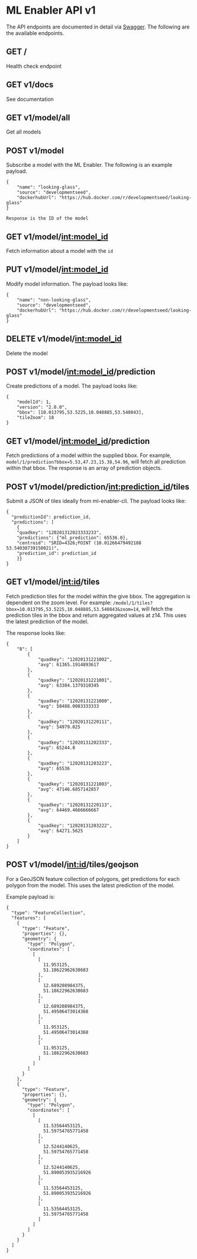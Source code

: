 # ML Enabler API v1

The API endpoints are documented in detail via [Swagger](/docs). The following are the available endpoints.

## GET /
Health check endpoint

## GET v1/docs
See documentation

## GET v1/model/all
Get all models

## POST v1/model

Subscribe a model with the ML Enabler. The following is an example payload.

```
{
	"name": "looking-glass",
	"source": "developmentseed",
	"dockerhubUrl": "https://hub.docker.com/r/developmentseed/looking-glass"
}

Response is the ID of the model

```

## GET v1/model/<int:model_id>

Fetch information about a model with the `id`


## PUT v1/model/<int:model_id>

Modify model information. The payload looks like:

```
{
	"name": "non-looking-glass",
	"source": "developmentseed",
	"dockerhubUrl": "https://hub.docker.com/r/developmentseed/looking-glass"
}
```

## DELETE v1/model/<int:model_id>

Delete the model

## POST v1/model/<int:model_id>/prediction

Create predictions of a model. The payload looks like:

```
{
	"modelId": 1,
	"version": "2.0.0",
	"bbox": [10.013795,53.5225,10.048885,53.540843],
	"tileZoom": 18
}
```

## GET v1/model/<int:model_id>/prediction

Fetch predictions of a model within the supplied bbox. For example, `model/1/prediction?bbox=5.53,47.23,15.38,54.96`, will fetch all prediction within that bbox. The response is an array of prediction objects.


## POST v1/model/prediction/<int:prediction_id>/tiles

Submit a JSON of tiles ideally from ml-enabler-cli. The payload looks like:

```
{
  "predictionId": prediction_id,
  "predictions": [
    {
    "quadkey": "120201312023333233",
    "predictions": {"ml_prediction": 65536.0},
    "centroid": "SRID=4326;POINT (10.01266479492188 53.54030739150021)", 
    "prediction_id": prediction_id
    }}
}

```

## GET v1/model/<int:id>/tiles

Fetch prediction tiles for the model within the give bbox. The aggregation is dependent on the zoom level. For example: `/model/1/tiles?bbox=10.013795,53.5225,10.048885,53.540843&zoom=14`, will fetch the prediction tiles in the bbox and return aggregated values at z14. This uses the latest prediction of the model.

The response looks like:

```
{
    "8": [
        {
            "quadkey": "12020131221002",
            "avg": 61365.1914893617
        },
        {
            "quadkey": "12020131221001",
            "avg": 63304.1379310345
        },
        {
            "quadkey": "12020131221000",
            "avg": 58488.0083333333
        },
        {
            "quadkey": "12020131220111",
            "avg": 54979.025
        },
        {
            "quadkey": "12020131202333",
            "avg": 65244.8
        },
        {
            "quadkey": "12020131203223",
            "avg": 65536
        },
        {
            "quadkey": "12020131221003",
            "avg": 47146.6857142857
        },
        {
            "quadkey": "12020131220113",
            "avg": 64469.4666666667
        },
        {
            "quadkey": "12020131203222",
            "avg": 64271.5625
        }
    ]
}
```

## POST v1/model/<int:id>/tiles/geojson

For a GeoJSON feature collection of polygons, get predictions for each polygon from the model. This uses the latest prediction of the model.

Example payload is:

```
{
  "type": "FeatureCollection",
  "features": [
    {
      "type": "Feature",
      "properties": {},
      "geometry": {
        "type": "Polygon",
        "coordinates": [
          [
            [
              11.953125,
              51.18622962638683
            ],
            [
              12.689208984375,
              51.18622962638683
            ],
            [
              12.689208984375,
              51.49506473014368
            ],
            [
              11.953125,
              51.49506473014368
            ],
            [
              11.953125,
              51.18622962638683
            ]
          ]
        ]
      }
    },
    {
      "type": "Feature",
      "properties": {},
      "geometry": {
        "type": "Polygon",
        "coordinates": [
          [
            [
              11.53564453125,
              51.59754765771458
            ],
            [
              12.5244140625,
              51.59754765771458
            ],
            [
              12.5244140625,
              51.890053935216926
            ],
            [
              11.53564453125,
              51.890053935216926
            ],
            [
              11.53564453125,
              51.59754765771458
            ]
          ]
        ]
      }
    }
  ]
}
```
